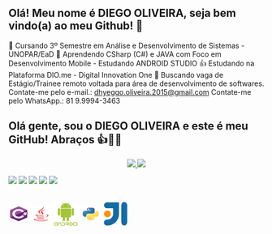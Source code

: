 ## Olá! Meu nome é DIEGO OLIVEIRA, seja bem vindo(a) ao meu Github! 👋

🔭 Cursando 3º Semestre em Análise e Desenvolvimento de Sistemas - UNOPAR/EaD
🌱 Aprendendo CSharp (C#) e JAVA com Foco em Desenvolvimento Mobile - Estudando ANDROID STUDIO
👍 Estudando na Plataforma DIO.me - Digital Innovation One
💬 Buscando vaga de Estágio/Trainee remoto voltada para área de desenvolvimento de softwares.
Contate-me pelo e-mail.: dhyeggo.oliveira.2015@gmail.com
Contate-me pelo WhatsApp.: 81 9.9994-3463

## Olá gente, sou o DIEGO OLIVEIRA e este é meu GitHub! Abraços 👍👋👋
<div align="center">
  <a href="https://github.com/DiegoOliveira">
  <img height="180em" src="https://github-readme-stats.vercel.app/api?username=DiegoSoftwareEnginner&show_icons=true&theme=dark&include_all_commits=true&count_private=true"/>
  <img height="180em" src="https://github-readme-stats.vercel.app/api/top-langs/?username=DiegoSoftwareEnginner&layout=compact&langs_count=7&theme=dark"/>
</div>

<a href="https://www.whatsapp.com/channel/UC_-uuuZbY0AAt9CViNzvc-Q" target="_blank"><img src="https://img.shields.io/badge/WhatsApp-25D366?style=for-the-badge&logo=whatsapp&logoColor=white" target="_blank"></a>
<a href="https://www.youtube.com/channel/UC_-uuuZbY0AAt9CViNzvc-Q" target="_blank"><img src="https://img.shields.io/badge/YouTube-FF0000?style=for-the-badge&logo=youtube&logoColor=white" target="_blank"></a>
<a href="https://instagram.com/diegooliveira32" target="_blank"><img src="https://img.shields.io/badge/-Instagram-%23E4405F?style=for-the-badge&logo=instagram&logoColor=white" target="_pink"></a>
<a href = "mailto:dhyeggo.oliveira.2015@gmail.com"><img src="https://img.shields.io/badge/-Gmail-%23333?style=for-the-badge&logo=gmail&logoColor=red" target="_black"></a>
<a href="https://www.linkedin.com/in/https://www.linkedin.com/in/diego-silva-de-oliveira-861817a8/" target="_blank"><img src="https://img.shields.io/badge/-LinkedIn-%230077B5?style=for-the-badge&logo=linkedin&logoColor=white" target="_blank"></a>
  
<div style="display: inline_block"><br>
  <img align="center" alt="Diego-Csharp" height="30" width="40" src="https://raw.githubusercontent.com/devicons/devicon/master/icons/csharp/csharp-original.svg">
  <img align="center" alt="Diego-Java" height="30" width="40" src="https://raw.githubusercontent.com/devicons/devicon/master/icons/java/java-plain.svg">
  <img align="center" alt="Diego-JAVA" height="50" width="50" src="https://github.com/devicons/devicon/blob/master/icons/android/android-plain-wordmark.svg">
  <img align="center" alt="Diego-Python" height="30" width="40" src="https://raw.githubusercontent.com/devicons/devicon/master/icons/python/python-original.svg">
  <img align="center" alt="ErbCosta-JAVA" height="50" width="50" src="https://github.com/devicons/devicon/blob/master/icons/intellij/intellij-original.svg">
      
</div>
